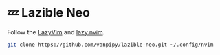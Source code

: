 # 💤 Lazible Neo

Follow the [LazyVim](https://github.com/LazyVim/LazyVim) and [lazy.nvim](https://github.com/folke/lazy.nvim).

```bash
git clone https://github.com/vanpipy/lazible-neo.git ~/.config/nvim
```
